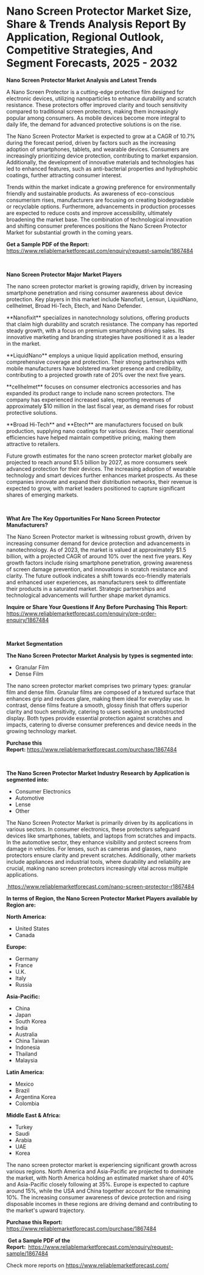 <p><h1>Nano Screen Protector Market Size, Share & Trends Analysis Report By Application, Regional Outlook, Competitive Strategies, And Segment Forecasts, 2025 - 2032</h1></p><p><strong>Nano Screen Protector Market Analysis and Latest Trends</strong></p>
<p><p>A Nano Screen Protector is a cutting-edge protective film designed for electronic devices, utilizing nanoparticles to enhance durability and scratch resistance. These protectors offer improved clarity and touch sensitivity compared to traditional screen protectors, making them increasingly popular among consumers. As mobile devices become more integral to daily life, the demand for advanced protective solutions is on the rise.</p><p>The Nano Screen Protector Market is expected to grow at a CAGR of 10.7% during the forecast period, driven by factors such as the increasing adoption of smartphones, tablets, and wearable devices. Consumers are increasingly prioritizing device protection, contributing to market expansion. Additionally, the development of innovative materials and technologies has led to enhanced features, such as anti-bacterial properties and hydrophobic coatings, further attracting consumer interest.</p><p>Trends within the market indicate a growing preference for environmentally friendly and sustainable products. As awareness of eco-conscious consumerism rises, manufacturers are focusing on creating biodegradable or recyclable options. Furthermore, advancements in production processes are expected to reduce costs and improve accessibility, ultimately broadening the market base. The combination of technological innovation and shifting consumer preferences positions the Nano Screen Protector Market for substantial growth in the coming years.</p></p>
<p><strong>Get a Sample PDF of the Report:&nbsp;</strong> <a href="https://www.reliablemarketforecast.com/enquiry/request-sample/1867484?utm_campaign=2481&utm_medium=2&utm_source=Github&utm_content=ia&utm_term=05042025&utm_id=nano-screen-protector">https://www.reliablemarketforecast.com/enquiry/request-sample/1867484</a></p>
<p>&nbsp;</p>
<p><strong>Nano Screen Protector Major Market Players</strong></p>
<p><p>The nano screen protector market is growing rapidly, driven by increasing smartphone penetration and rising consumer awareness about device protection. Key players in this market include Nanofixit, Lensun, LiquidNano, cellhelmet, Broad Hi-Tech, Etech, and Nano Defender. </p><p>**Nanofixit** specializes in nanotechnology solutions, offering products that claim high durability and scratch resistance. The company has reported steady growth, with a focus on premium smartphones driving sales. Its innovative marketing and branding strategies have positioned it as a leader in the market.</p><p>**LiquidNano** employs a unique liquid application method, ensuring comprehensive coverage and protection. Their strong partnerships with mobile manufacturers have bolstered market presence and credibility, contributing to a projected growth rate of 20% over the next five years.</p><p>**cellhelmet** focuses on consumer electronics accessories and has expanded its product range to include nano screen protectors. The company has experienced increased sales, reporting revenues of approximately $10 million in the last fiscal year, as demand rises for robust protective solutions.</p><p>**Broad Hi-Tech** and **Etech** are manufacturers focused on bulk production, supplying nano coatings for various devices. Their operational efficiencies have helped maintain competitive pricing, making them attractive to retailers.</p><p>Future growth estimates for the nano screen protector market globally are projected to reach around $1.5 billion by 2027, as more consumers seek advanced protection for their devices. The increasing adoption of wearable technology and smart devices further enhances market prospects. As these companies innovate and expand their distribution networks, their revenue is expected to grow, with market leaders positioned to capture significant shares of emerging markets.</p></p>
<p>&nbsp;</p>
<p><strong>What Are The Key Opportunities For Nano Screen Protector Manufacturers?</strong></p>
<p><p>The Nano Screen Protector market is witnessing robust growth, driven by increasing consumer demand for device protection and advancements in nanotechnology. As of 2023, the market is valued at approximately $1.5 billion, with a projected CAGR of around 10% over the next five years. Key growth factors include rising smartphone penetration, growing awareness of screen damage prevention, and innovations in scratch resistance and clarity. The future outlook indicates a shift towards eco-friendly materials and enhanced user experiences, as manufacturers seek to differentiate their products in a saturated market. Strategic partnerships and technological advancements will further shape market dynamics.</p></p>
<p><strong>Inquire or Share Your Questions If Any Before Purchasing This Report:</strong> <a href="https://www.reliablemarketforecast.com/enquiry/pre-order-enquiry/1867484?utm_campaign=2481&utm_medium=2&utm_source=Github&utm_content=ia&utm_term=05042025&utm_id=nano-screen-protector">https://www.reliablemarketforecast.com/enquiry/pre-order-enquiry/1867484</a></p>
<p>&nbsp;</p>
<p><strong>Market Segmentation</strong></p>
<p><strong>The Nano Screen Protector Market Analysis by types is segmented into:</strong></p>
<p><ul><li>Granular Film</li><li>Dense Film</li></ul></p>
<p><p>The nano screen protector market comprises two primary types: granular film and dense film. Granular films are composed of a textured surface that enhances grip and reduces glare, making them ideal for everyday use. In contrast, dense films feature a smooth, glossy finish that offers superior clarity and touch sensitivity, catering to users seeking an unobstructed display. Both types provide essential protection against scratches and impacts, catering to diverse consumer preferences and device needs in the growing technology market.</p></p>
<p><strong>Purchase this Report:&nbsp;</strong><a href="https://www.reliablemarketforecast.com/purchase/1867484?utm_campaign=2481&utm_medium=2&utm_source=Github&utm_content=ia&utm_term=05042025&utm_id=nano-screen-protector">https://www.reliablemarketforecast.com/purchase/1867484</a></p>
<p>&nbsp;</p>
<p><strong>The Nano Screen Protector Market Industry Research by Application is segmented into:</strong></p>
<p><ul><li>Consumer Electronics</li><li>Automotive</li><li>Lense</li><li>Other</li></ul></p>
<p><p>The Nano Screen Protector Market is primarily driven by its applications in various sectors. In consumer electronics, these protectors safeguard devices like smartphones, tablets, and laptops from scratches and impacts. In the automotive sector, they enhance visibility and protect screens from damage in vehicles. For lenses, such as cameras and glasses, nano protectors ensure clarity and prevent scratches. Additionally, other markets include appliances and industrial tools, where durability and reliability are crucial, making nano screen protectors increasingly vital across multiple applications.</p></p>
<p><a href="https://www.reliablemarketforecast.com/nano-screen-protector-r1867484?utm_campaign=2481&utm_medium=2&utm_source=Github&utm_content=ia&utm_term=05042025&utm_id=nano-screen-protector">&nbsp;https://www.reliablemarketforecast.com/nano-screen-protector-r1867484</a></p>
<p><strong>In terms of Region, the Nano Screen Protector Market Players available by Region are:</strong></p>
<p>
    <p> <strong> North America: </strong>
        <ul>
            <li>United States</li>
            <li>Canada</li>
        </ul>
        </p> 
    <p> <strong> Europe: </strong>
        <ul>
            <li>Germany</li>
            <li>France</li>
            <li>U.K.</li>
            <li>Italy</li>
            <li>Russia</li>
        </ul>
        </p> 
    <p> <strong> Asia-Pacific: </strong>
        <ul>
            <li>China</li>
            <li>Japan</li>
            <li>South Korea</li>
            <li>India</li>
            <li>Australia</li>
            <li>China Taiwan</li>
            <li>Indonesia</li>
            <li>Thailand</li>
            <li>Malaysia</li>
        </ul>
        </p> 
    <p> <strong> Latin America: </strong>
        <ul>
            <li>Mexico</li>
            <li>Brazil</li>
            <li>Argentina Korea</li>
            <li>Colombia</li>
        </ul>
        </p> 
    <p> <strong> Middle East & Africa: </strong>
        <ul>
            <li>Turkey</li>
            <li>Saudi</li>
            <li>Arabia</li>
            <li>UAE</li>
            <li>Korea</li>
        </ul>
    </p>
    </p>
<p><p>The nano screen protector market is experiencing significant growth across various regions. North America and Asia-Pacific are projected to dominate the market, with North America holding an estimated market share of 40% and Asia-Pacific closely following at 35%. Europe is expected to capture around 15%, while the USA and China together account for the remaining 10%. The increasing consumer awareness of device protection and rising disposable incomes in these regions are driving demand and contributing to the market's upward trajectory.</p></p>
<p><strong>Purchase this Report: </strong><a href="https://www.reliablemarketforecast.com/purchase/1867484?utm_campaign=2481&utm_medium=2&utm_source=Github&utm_content=ia&utm_term=05042025&utm_id=nano-screen-protector">https://www.reliablemarketforecast.com/purchase/1867484</a></p>
<p>&nbsp;<strong>Get a Sample PDF of the Report:&nbsp;&nbsp;</strong><a href="https://www.reliablemarketforecast.com/enquiry/request-sample/1867484?utm_campaign=2481&utm_medium=2&utm_source=Github&utm_content=ia&utm_term=05042025&utm_id=nano-screen-protector">https://www.reliablemarketforecast.com/enquiry/request-sample/1867484</a></p>
<p><strong></strong></p>
<p>Check more reports on <a href="https://www.reliablemarketforecast.com/?utm_campaign=2481&utm_medium=2&utm_source=Github&utm_content=ia&utm_term=05042025&utm_id=nano-screen-protector">https://www.reliablemarketforecast.com/</a></p>